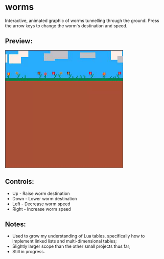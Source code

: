 # worms
Interactive, animated graphic of worms tunnelling through the ground.
Press the arrow keys to change the worm's destination and speed.

## Preview:

![demo of worms project with user inputs](../../images/worms.gif)

## Controls:
* Up - Raise worm destination
* Down - Lower worm destination
* Left - Decrease worm speed
* Right - Increase worm speed

## Notes:
* Used to grow my understanding of Lua tables, specifically how to implement linked lists and multi-dimensional tables;
* Slightly larger scope than the other small projects thus far;
* Still in progress.